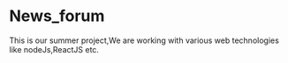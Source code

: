 # News_forum
This is our summer project,We are working with various web technologies like nodeJs,ReactJS etc.

